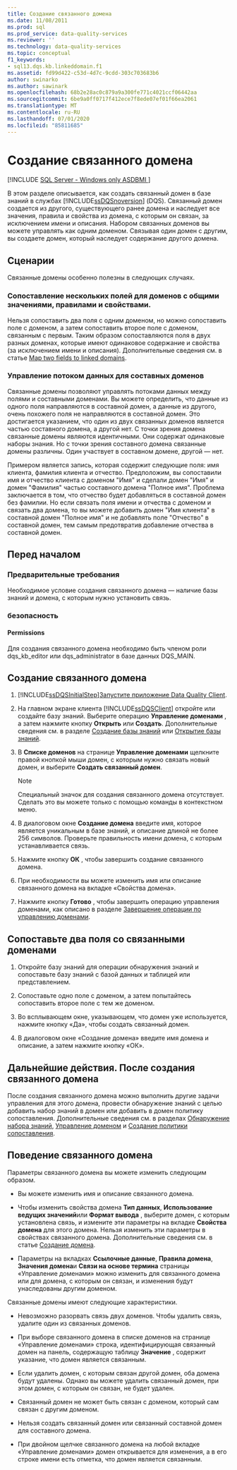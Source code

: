 ```yaml
---
title: Создание связанного домена
ms.date: 11/08/2011
ms.prod: sql
ms.prod_service: data-quality-services
ms.reviewer: ''
ms.technology: data-quality-services
ms.topic: conceptual
f1_keywords:
- sql13.dqs.kb.linkeddomain.f1
ms.assetid: fd99d422-c53d-4d7c-9cdd-303c703683b6
author: swinarko
ms.author: sawinark
ms.openlocfilehash: 68b2e28ac0c879a9a300fe771c4021ccf06442aa
ms.sourcegitcommit: 6be9a0ff0717f412ece7f8ede07ef01f66ea2061
ms.translationtype: MT
ms.contentlocale: ru-RU
ms.lasthandoff: 07/01/2020
ms.locfileid: "85811685"
---
```

# <a name="create-a-linked-domain"></a>Создание связанного домена

[!INCLUDE [SQL Server - Windows only ASDBMI  ](../includes/applies-to-version/sql-windows-only-asdbmi.md)]

  В этом разделе описывается, как создать связанный домен в базе знаний в службах [!INCLUDE[ssDQSnoversion](../includes/ssdqsnoversion-md.md)] (DQS). Связанный домен создается из другого, существующего ранее домена и наследует все значения, правила и свойства из домена, с которым он связан, за исключением имени и описания. Набором связанных доменов вы можете управлять как одним доменом. Связывая один домен с другим, вы создаете домен, который наследует содержание другого домена.  
  
## <a name="scenarios"></a>Сценарии  
 Связанные домены особенно полезны в следующих случаях.  
  
### <a name="mapping-multiple-fields-to-domains-that-share-values-rules-and-properties"></a>Сопоставление нескольких полей для доменов с общими значениями, правилами и свойствами.  
 Нельзя сопоставить два поля с одним доменом, но можно сопоставить поле с доменом, а затем сопоставить второе поле с доменом, связанным с первым. Таким образом сопоставляются поля в двух разных доменах, которые имеют одинаковое содержание и свойства (за исключением имени и описания). Дополнительные сведения см. в статье [Map two fields to linked domains](#Map).  
  
### <a name="controlling-data-flow-to-composite-domains"></a>Управление потоком данных для составных доменов  
 Связанные домены позволяют управлять потоками данных между полями и составными доменами. Вы можете определить, что данные из одного поля направляются в составной домен, а данные из другого, очень похожего поля не направляются в составной домен. Это достигается указанием, что один из двух связанных доменов является частью составного домена, а другой нет. С точки зрения домена связанные домены являются идентичными. Они содержат одинаковые наборы знания. Но с точки зрения составного домена связанные домены различны. Один участвует в составном домене, другой — нет.  
  
 Примером является запись, которая содержит следующие поля: имя клиента, фамилия клиента и отчество. Предположим, вы сопоставили имя и отчество клиента с доменом "Имя" и сделали домен "Имя" и домен "Фамилия" частью составного домена "Полное имя". Проблема заключается в том, что отчество будет добавляться в составной домен без фамилии. Но если связать поля имени и отчества с доменом и связать два домена, то вы можете добавить домен "Имя клиента" в составной домен "Полное имя" и не добавлять поле "Отчество" в составной домен, тем самым предотвратив добавление отчества в составной домен.  
  
##  <a name="before-you-begin"></a><a name="BeforeYouBegin"></a> Перед началом  
  
###  <a name="prerequisites"></a><a name="Prerequisites"></a> Предварительные требования  
 Необходимое условие создания связанного домена — наличие базы знаний и домена, с которым нужно установить связь.  
  
###  <a name="security"></a><a name="Security"></a> безопасность  
  
####  <a name="permissions"></a><a name="Permissions"></a> Permissions  
 Для создания связанного домена необходимо быть членом роли dqs_kb_editor или dqs_administrator в базе данных DQS_MAIN.  
  
##  <a name="create-a-linked-domain"></a><a name="Create"></a>Создание связанного домена  
  
1.  [!INCLUDE[ssDQSInitialStep](../includes/ssdqsinitialstep-md.md)][Запустите приложение Data Quality Client](../data-quality-services/run-the-data-quality-client-application.md).  
  
2.  На главном экране клиента [!INCLUDE[ssDQSClient](../includes/ssdqsclient-md.md)] откройте или создайте базу знаний. Выберите операцию **Управление доменами** , а затем нажмите кнопку **Открыть** или **Создать**. Дополнительные сведения см. в разделе [Создание базы знаний](../data-quality-services/create-a-knowledge-base.md) или [Открытие базы знаний](../data-quality-services/open-a-knowledge-base.md).  
  
3.  В **Списке доменов** на странице **Управление доменами** щелкните правой кнопкой мыши домен, с которым нужно связать новый домен, и выберите **Создать связанный домен**.  
  
    > [!NOTE]  
    >  Специальный значок для создания связанного домена отсутствует. Сделать это вы можете только с помощью команды в контекстном меню.  
  
4.  В диалоговом окне **Создание домена** введите имя, которое является уникальным в базе знаний, и описание длиной не более 256 символов. Проверьте правильность имени домена, с которым устанавливается связь.  
  
5.  Нажмите кнопку **ОК** , чтобы завершить создание связанного домена.  
  
6.  При необходимости вы можете изменить имя или описание связанного домена на вкладке «Свойства домена».  
  
7.  Нажмите кнопку **Готово** , чтобы завершить операцию управления доменами, как описано в разделе [Завершение операции по управлению доменами](https://msdn.microsoft.com/library/ab6505ad-3090-453b-bb01-58435e7fa7c0).  
  
##  <a name="map-two-fields-to-linked-domains"></a><a name="Map"></a>Сопоставьте два поля со связанными доменами  
  
1.  Откройте базу знаний для операции обнаружения знаний и сопоставьте базу знаний с базой данных и таблицей или представлением.  
  
2.  Сопоставьте одно поле с доменом, а затем попытайтесь сопоставить второе поле с тем же доменом.  
  
3.  Во всплывающем окне, указывающем, что домен уже используется, нажмите кнопку «Да», чтобы создать связанный домен.  
  
4.  В диалоговом окне «Создание домена» введите имя домена и описание, а затем нажмите кнопку «ОК».  
  
##  <a name="follow-up-after-creating-a-linked-domain"></a><a name="FollowUp"></a>Дальнейшие действия. После создания связанного домена  
 После создания связанного домена можно выполнить другие задачи управления для этого домена, провести обнаружение знаний с целью добавить набор знаний в домен или добавить в домен политику сопоставления. Дополнительные сведения см. в разделах [Обнаружение набора знаний](../data-quality-services/perform-knowledge-discovery.md), [Управление доменом](../data-quality-services/managing-a-domain.md) и [Создание политики сопоставления](../data-quality-services/create-a-matching-policy.md).  
  
##  <a name="behavior-of-a-linked-domain"></a><a name="Behavior"></a>Поведение связанного домена  
 Параметры связанного домена вы можете изменить следующим образом.  
  
-   Вы можете изменить имя и описание связанного домена.  
  
-   Чтобы изменить свойства домена **Тип данных**, **Использование ведущих значений**или **Формат вывода** , выберите домен, с которым установлена связь, и измените эти параметры на вкладке **Свойства домена** для этого домена. Нельзя изменить эти параметры в свойствах связанного домена. Дополнительные сведения см. в статье [Создание домена](../data-quality-services/create-a-domain.md).  
  
-   Параметры на вкладках **Ссылочные данные**, **Правила домена**, **Значения домена**и **Связи на основе термина** страницы «Управление доменами» можно изменить для связанного домена или для домена, с которым он связан, и изменения будут унаследованы другим доменом.  
  
 Связанные домены имеют следующие характеристики.  
  
-   Невозможно разорвать связь двух доменов. Чтобы удалить связь, удалите один из связанных доменов.  
  
-   При выборе связанного домена в списке доменов на странице «Управление доменами» строка, идентифицирующая связанный домен на панель, содержащую таблицу **Значение** , содержит указание, что домен является связанным.  
  
-   Если удалить домен, с которым связан другой домен, оба домена будут удалены. Однако вы можете удалить связанный домен, при этом домен, с которым он связан, не будет удален.  
  
-   Связанный домен не может быть связан с доменом, который сам связан с другим доменом.  
  
-   Нельзя создать связанный домен или связанный составной домен для составного домена.  
  
-   При двойном щелчке связанного домена на любой вкладке «Управление доменами» домен открывается для изменения, а в его строке имени есть отметка, что домен является связанным.  
  
  
